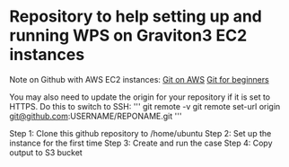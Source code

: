 # Repository to help setting up and running WPS on Graviton3 EC2 instances

Note on Github with AWS EC2 instances:
[Git on AWS](https://www.youtube.com/watch?v=RGOj5yH7evk)
[Git for beginners](https://www.youtube.com/watch?v=J_yt1IzXPes)

You may also need to update the origin for your repository if it is set to HTTPS. Do this to switch to SSH:
'''
git remote -v
git remote set-url origin git@github.com:USERNAME/REPONAME.git
'''

Step 1: Clone this github repository to /home/ubuntu
Step 2: Set up the instance for the first time
Step 3: Create and run the case
Step 4: Copy output to S3 bucket

